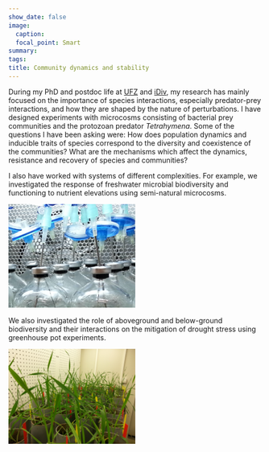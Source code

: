 ```yaml
---
show_date: false
image:
  caption: 
  focal_point: Smart
summary: 
tags:
title: Community dynamics and stability 
---
```


During my PhD and postdoc life at [UFZ](https://www.ufz.de/index.php?en=33573) and [iDiv](https://www.idiv.de/en/index.html), my research has mainly focused on the importance of species interactions, especially predator-prey interactions, and how they are shaped by the nature of perturbations. I have designed experiments with microcosms consisting of bacterial prey communities and the protozoan predator _Tetrahymena_. Some of the questions I have been asking were: How does population dynamics and inducible traits of species correspond to the diversity and coexistence of the communities? What are the mechanisms which affect the dynamics, resistance and recovery of species and communities? 

I also have worked with systems of different complexities. For example, we investigated the response of freshwater microbial biodiversity and functioning to nutrient elevations using semi-natural microcosms. 

<img src="images/featured.jpg" alt="" width="50%"/>

We also investigated the role of aboveground and below-ground biodiversity and their interactions on the mitigation of drought stress using greenhouse pot experiments.

<img src="images/pots.jpg" alt="" width="50%"/>
